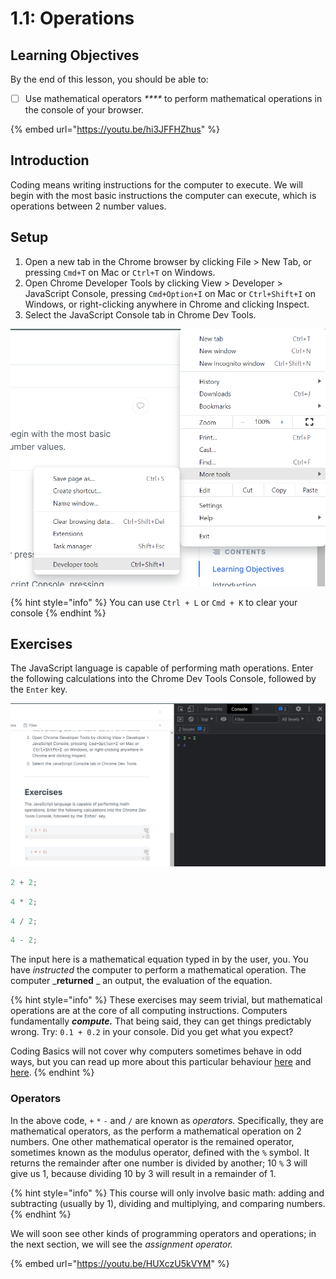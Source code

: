 # 1.1: Operations

## Learning Objectives

By the end of this lesson, you should be able to:

* [ ] Use mathematical operators _****_ to perform mathematical operations in the console of your browser.

{% embed url="https://youtu.be/hi3JFFHZhus" %}

## Introduction

Coding means writing instructions for the computer to execute. We will begin with the most basic instructions the computer can execute, which is operations between 2 number values.

## **Setup**

1. Open a new tab in the Chrome browser by clicking File > New Tab, or pressing `Cmd+T` on Mac or `Ctrl+T` on Windows.
2. Open Chrome Developer Tools by clicking View > Developer > JavaScript Console, pressing `Cmd+Option+I` on Mac or `Ctrl+Shift+I` on Windows, or right-clicking anywhere in Chrome and clicking Inspect.
3. Select the JavaScript Console tab in Chrome Dev Tools.

![Accessing the Developer tools in the Chrome browser settings](<../../.gitbook/assets/image (13) (2).png>)

{% hint style="info" %}
You can use `Ctrl + L` or `Cmd + K` to clear your console
{% endhint %}

## Exercises

The JavaScript language is capable of performing math operations. Enter the following calculations into the Chrome Dev Tools Console, followed by the `Enter` key.

![Chrome console allows for in-browser calculations](<../../.gitbook/assets/image (7).png>)

```javascript
2 + 2;
```

```javascript
4 * 2;
```

```javascript
4 / 2;
```

```javascript
4 - 2;
```

The input here is a mathematical equation typed in by the user, you. You have _instructed_ the computer to perform a mathematical operation. The computer _**returned** _ an output, the evaluation of the equation.

{% hint style="info" %}
These exercises may seem trivial, but mathematical operations are at the core of all computing instructions. Computers fundamentally _**compute.**_ That being said, they can get things predictably wrong. Try: `0.1 + 0.2` in your console. Did you get what you expect?

Coding Basics will not cover why computers sometimes behave in odd ways, but you can read up more about this particular behaviour [here](https://0.30000000000000004.com) and [here](https://betterprogramming.pub/why-is-0-1-0-2-not-equal-to-0-3-in-most-programming-languages-99432310d476).
{% endhint %}

### Operators

In the above code, `+` `*` `-` and `/` are known as _operators._ Specifically, they are mathematical operators, as the perform a mathematical operation on 2 numbers.  One other mathematical operator is the remained operator, sometimes known as the modulus operator, defined with the `%` symbol. It returns the remainder after one number is divided by another; 10 `%` 3 will give us 1, because dividing 10 by 3 will result in a remainder of 1.

{% hint style="info" %}
This course will only involve basic math: adding and subtracting (usually by 1), dividing and multiplying, and comparing numbers.&#x20;
{% endhint %}

We will soon see other kinds of programming operators and operations; in the next section, we will see the _assignment operator._

{% embed url="https://youtu.be/HUXczU5kVYM" %}

